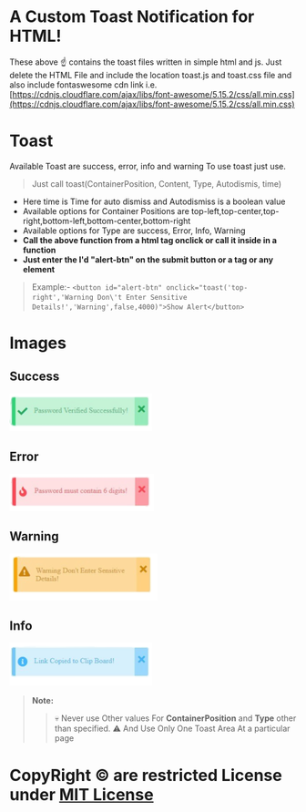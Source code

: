 ﻿# A Custom Toast Notification for HTML!

These above ☝️ contains the toast files written in simple html and js.
Just delete the HTML File and include the location toast.js and toast.css file
and also include fontaswesome cdn link
i.e. [https://cdnjs.cloudflare.com/ajax/libs/font-awesome/5.15.2/css/all.min.css](https://cdnjs.cloudflare.com/ajax/libs/font-awesome/5.15.2/css/all.min.css)

# Toast

Available Toast are success, error, info and warning
To use toast just use.
>Just  call  toast(ContainerPosition, Content, Type, Autodismis, time)
- Here time is Time for auto dismiss and Autodismiss is a boolean value
- Available  options for Container Positions are  top-left,top-center,top-right,bottom-left,bottom-center,bottom-right
- Available options for Type are success, Error, Info, Warning
- **Call the above function from a html tag onclick or call it inside in a function**
- **Just enter the I'd "alert-btn" on the submit button or a tag or any element**
>Example:- ```<button id="alert-btn" onclick="toast('top-right','Warning Don\'t Enter Sensitive Details!','Warning',false,4000)">Show Alert</button>```


# Images
## Success
![alt text](https://github.com/manishjha5410/toast/blob/demo/images/success.jpg)
## Error
![alt text](https://github.com/manishjha5410/toast/blob/demo/images/error.jpg)
## Warning
![alt text](https://github.com/manishjha5410/toast/blob/demo/images/warning.jpg)
## Info
![alt text](https://github.com/manishjha5410/toast/blob/demo/images/Info.jpg)

> **Note:**  
>>💀 Never use Other values For **ContainerPosition** and **Type** other than specified.
>>⚠️ And Use Only One Toast Area At a particular page

# CopyRight &copy; are restricted License under [MIT License](LICENSE)
